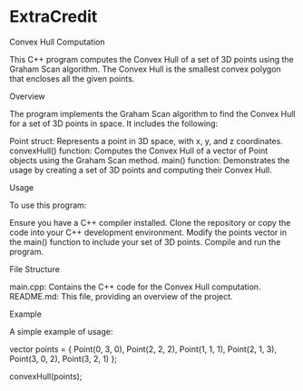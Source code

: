 # ExtraCredit
Convex Hull Computation 


This C++ program computes the Convex Hull of a set of 3D points using the Graham Scan algorithm. The Convex Hull is the smallest convex polygon that encloses all the given points.

Overview

The program implements the Graham Scan algorithm to find the Convex Hull for a set of 3D points in space. It includes the following:

Point struct: Represents a point in 3D space, with x, y, and z coordinates.
convexHull() function: Computes the Convex Hull of a vector of Point objects using the Graham Scan method.
main() function: Demonstrates the usage by creating a set of 3D points and computing their Convex Hull.

Usage

To use this program:

Ensure you have a C++ compiler installed.
Clone the repository or copy the code into your C++ development environment.
Modify the points vector in the main() function to include your set of 3D points.
Compile and run the program.

File Structure

main.cpp: Contains the C++ code for the Convex Hull computation.
README.md: This file, providing an overview of the project.

Example

A simple example of usage:

vector<Point> points = {
    Point(0, 3, 0),
    Point(2, 2, 2),
    Point(1, 1, 1),
    Point(2, 1, 3),
    Point(3, 0, 2),
    Point(3, 2, 1)
};

convexHull(points);

